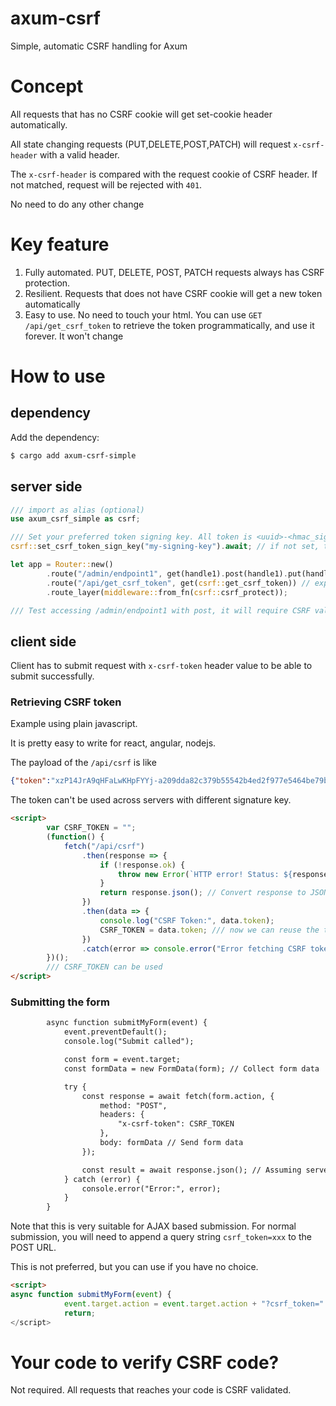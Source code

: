# axum-csrf
Simple, automatic CSRF handling for Axum

# Concept
All requests that has no CSRF cookie will get set-cookie header automatically.

All state changing requests (PUT,DELETE,POST,PATCH) will request `x-csrf-header` with a valid header.

The `x-csrf-header` is compared with the request cookie of CSRF header. If not matched, request will be rejected with `401`.

No need to do any other change

# Key feature
1. Fully automated. PUT, DELETE, POST, PATCH requests always has CSRF protection.
2. Resilient. Requests that does not have CSRF cookie will get a new token automatically
3. Easy to use. No need to touch your html. You can use `GET /api/get_csrf_token` to retrieve the token programmatically, and use it forever. It won't change

# How to use

## dependency
Add the dependency:
```bash
$ cargo add axum-csrf-simple

```

## server side
```rust
/// import as alias (optional)
use axum_csrf_simple as csrf;

/// Set your preferred token signing key. All token is <uuid>-<hmac_signature> format. Invalid tokens won't be trusted.
csrf::set_csrf_token_sign_key("my-signing-key").await; // if not set, the default signing key is 32 char auto generated signed key

let app = Router::new()
        .route("/admin/endpoint1", get(handle1).post(handle1).put(handle1))
        .route("/api/get_csrf_token", get(csrf::get_csrf_token)) // expose the API for your client to retrieve CSRF token. One time only, and it can be cached.
        .route_layer(middleware::from_fn(csrf::csrf_protect));

/// Test accessing /admin/endpoint1 with post, it will require CSRF validation.
```

## client side
Client has to submit request with `x-csrf-token` header value to be able to submit successfully.

### Retrieving CSRF token
Example using plain javascript. 

It is pretty easy to write for react, angular, nodejs.

The payload of the `/api/csrf` is like

```json
{"token":"xzP14JrA9qHFaLwKHpFYYj-a209dda82c379b55542b4ed2f977e5464be79b8b7f2009ecb08d36b92599b13f","is_new":false}
```
The token can't be used across servers with different signature key.

```html
<script>
        var CSRF_TOKEN = "";
        (function() {
            fetch("/api/csrf")
                .then(response => {
                    if (!response.ok) {
                        throw new Error(`HTTP error! Status: ${response.status}`);
                    }
                    return response.json(); // Convert response to JSON
                })
                .then(data => {
                    console.log("CSRF Token:", data.token);
                    CSRF_TOKEN = data.token; /// now we can reuse the token
                })
                .catch(error => console.error("Error fetching CSRF token:", error));
        })();
        /// CSRF_TOKEN can be used
</script>
```

### Submitting the form
```html
        async function submitMyForm(event) {
            event.preventDefault();
            console.log("Submit called");

            const form = event.target;
            const formData = new FormData(form); // Collect form data

            try {
                const response = await fetch(form.action, {
                    method: "POST",
                    headers: {
                        "x-csrf-token": CSRF_TOKEN
                    },
                    body: formData // Send form data
                });

                const result = await response.json(); // Assuming server returns JSON
            } catch (error) {
                console.error("Error:", error);
            }
        }
```

Note that this is very suitable for AJAX based submission. For normal submission, you will need to append a query string `csrf_token=xxx` to the POST URL.

This is not preferred, but you can use if you have no choice.

```html
<script>
async function submitMyForm(event) {
            event.target.action = event.target.action + "?csrf_token=" + CSRF_TOKEN + "&other=aaa"; /// Append the CSRF token
            return;
</script>
```

# Your code to verify CSRF code?
Not required. All requests that reaches your code is CSRF validated.


